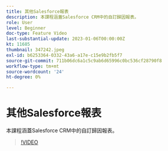 ```yaml
---
title: 其他Salesforce報表
description: 本課程涵蓋Salesforce CRM中的自訂歸因報表。
role: User
level: Beginner
doc-type: Feature Video
last-substantial-update: 2023-01-06T00:00:00Z
kt: 11685
thumbnail: 347242.jpeg
exl-id: b6253364-0332-43a6-a17e-c15e9b2fb5f7
source-git-commit: 711b06dc6a1c5c9ab6d65996c0bc536cf28790f8
workflow-type: tm+mt
source-wordcount: '24'
ht-degree: 0%

---
```


# 其他Salesforce報表

本課程涵蓋Salesforce CRM中的自訂歸因報表。

>[!VIDEO](https://video.tv.adobe.com/v/347242/?quality=12&learn=on)
